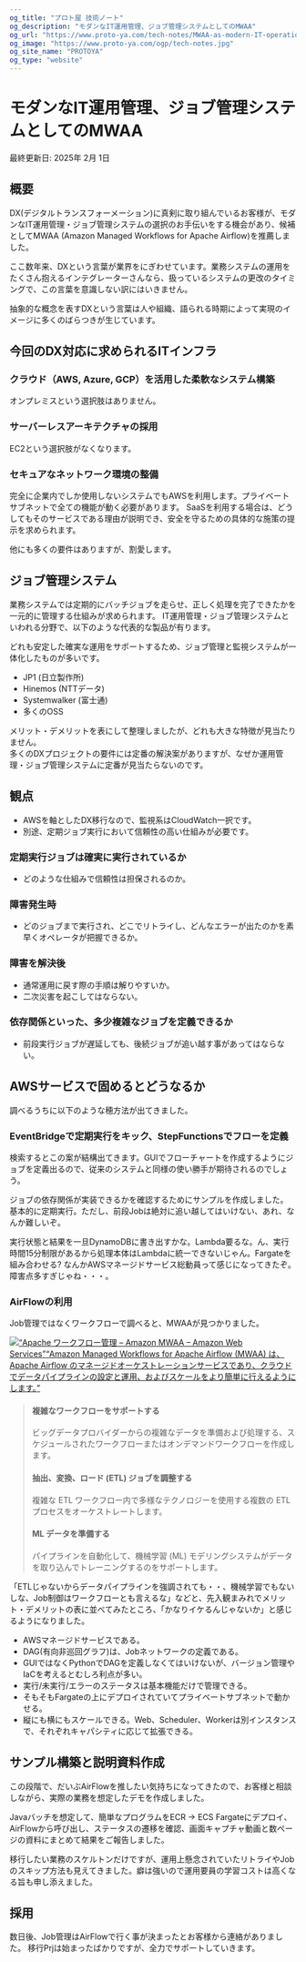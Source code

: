 ```yaml
---
og_title: "プロト屋 技術ノート"
og_description: "モダンなIT運用管理、ジョブ管理システムとしてのMWAA"
og_url: "https://www.proto-ya.com/tech-notes/MWAA-as-modern-IT-operations-management"
og_image: "https://www.proto-ya.com/ogp/tech-notes.jpg"
og_site_name: "PROTOYA"
og_type: "website"
---
```

# モダンなIT運用管理、ジョブ管理システムとしてのMWAA
<p class="update-date">最終更新日: 2025年 2月 1日</p>

## 概要
DX(デジタルトランスフォーメーション)に真剣に取り組んでいるお客様が、モダンなIT運用管理・ジョブ管理システムの選択のお手伝いをする機会があり、候補としてMWAA (Amazon Managed Workflows for Apache Airflow)を推薦しました。

ここ数年来、DXという言葉が業界をにぎわせています。業務システムの運用をたくさん抱えるインテグレーターさんなら、扱っているシステムの更改のタイミングで、この言葉を意識しない訳にはいきません。

抽象的な概念を表すDXという言葉は人や組織、語られる時期によって実現のイメージに多くのばらつきが生じています。

## 今回のDX対応に求められるITインフラ
### クラウド（AWS, Azure, GCP）を活用した柔軟なシステム構築
オンプレミスという選択肢はありません。

### サーバーレスアーキテクチャの採用
EC2という選択肢がなくなります。

### セキュアなネットワーク環境の整備
完全に企業内でしか使用しないシステムでもAWSを利用します。プライベートサブネットで全ての機能が動く必要があります。
SaaSを利用する場合は、どうしてもそのサービスである理由が説明でき、安全を守るための具体的な施策の提示を求められます。

他にも多くの要件はありますが、割愛します。

## ジョブ管理システム

業務システムでは定期的にバッチジョブを走らせ、正しく処理を完了できたかを一元的に管理する仕組みが求められます。
IT運用管理・ジョブ管理システムといわれる分野で、以下のような代表的な製品が有ります。

どれも安定した確実な運用をサポートするため、ジョブ管理と監視システムが一体化したものが多いです。

- JP1 (日立製作所)
- Hinemos (NTTデータ)
- Systemwalker (富士通)
- 多くのOSS

メリット・デメリットを表にして整理しましたが、どれも大きな特徴が見当たりません。  
多くのDXプロジェクトの要件には定番の解決案がありますが、なぜか運用管理・ジョブ管理システムに定番が見当たらないのです。

## 観点
- AWSを軸としたDX移行なので、監視系はCloudWatch一択です。
- 別途、定期ジョブ実行において信頼性の高い仕組みが必要です。

### 定期実行ジョブは確実に実行されているか
- どのような仕組みで信頼性は担保されるのか。

### 障害発生時
- どのジョブまで実行され、どこでリトライし、どんなエラーが出たのかを素早くオペレータが把握できるか。

### 障害を解決後
- 通常運用に戻す際の手順は解りやすいか。
- 二次災害を起こしてはならない。

### 依存関係といった、多少複雑なジョブを定義できるか
- 前段実行ジョブが遅延しても、後続ジョブが追い越す事があってはならない。


## AWSサービスで固めるとどうなるか
調べるうちに以下のような穂方法が出てきました。

### EventBridgeで定期実行をキック、StepFunctionsでフローを定義  
検索するとこの案が結構出てきます。GUIでフローチャートを作成するようにジョブを定義出るので、従来のシステムと同様の使い勝手が期待されるのでしょう。  

ジョブの依存関係が実装できるかを確認するためにサンプルを作成しました。
基本的に定期実行。ただし、前段Jobは絶対に追い越してはいけない、あれ、なんか難しいぞ。
  
実行状態と結果を一旦DynamoDBに書き出すかな。Lambda要るな。ん、実行時間15分制限があるから処理本体はLambdaに統一できないじゃん。Fargateを組み合わせる? なんかAWSマネージドサービス総動員って感じになってきたぞ。障害点多すぎじゃね・・・。

### AirFlowの利用
Job管理ではなくワークフローで調べると、MWAAが見つかりました。

<div class="embed-html-box"><p class="embed-html-box-inner"><a href="https://aws.amazon.com/jp/managed-workflows-for-apache-airflow/" target="_blank" rel="noopener nofollow"><span class="embed-html-box_image"><img src="https://woinc.jp/img/cache/thumbnail-120x63.svg" style="background-image: url(https://a0.awsstatic.com/libra-css/images/logos/aws_logo_smile_1200x630.png);"></span><span class="embed-html-box_meta"><span class="embed-html-box_title"><q>Apache ワークフロー管理 – Amazon MWAA – Amazon Web Services</q></span><span class="embed-html-box_description"><q>Amazon Managed Workflows for Apache Airflow (MWAA) は、Apache Airflow のマネージドオーケストレーションサービスであり、クラウドでデータパイプラインの設定と運用、およびスケールをより簡単に行えるようにします。</q></span></span></a></p></div>

> #### 複雑なワークフローをサポートする
> ビッグデータプロバイダーからの複雑なデータを準備および処理する、スケジュールされたワークフローまたはオンデマンドワークフローを作成します。
> 
> #### 抽出、変換、ロード (ETL) ジョブを調整する
> 複雑な ETL ワークフロー内で多様なテクノロジーを使用する複数の ETL プロセスをオーケストレートします。
> 
> #### ML データを準備する
> パイプラインを自動化して、機械学習 (ML) モデリングシステムがデータを取り込んでトレーニングするのをサポートします。

「ETLじゃないからデータパイプラインを強調されても・・、機械学習でもないしな、Job制御はワークフローとも言えるな」などと、先入観まみれでメリット・デメリットの表に並べてみたところ、「かなりイケるんじゃないか」と感じるようになりました。

- AWSマネージドサービスである。
- DAG(有向非巡回グラフ)は、Jobネットワークの定義である。
- GUIではなくPythonでDAGを定義しなくてはいけないが、バージョン管理やIaCを考えるとむしろ利点が多い。
- 実行/未実行/エラーのステータスは基本機能だけで管理できる。
- そもそもFargateの上にデプロイされていてプライベートサブネットで動かせる。
- 縦にも横にもスケールできる。Web、Scheduler、Workerは別インスタンスで、それぞれキャパシティに応じて拡張できる。

## サンプル構築と説明資料作成
この段階で、だいぶAirFlowを推したい気持ちになってきたので、お客様と相談しながら、実際の業務を想定したデモを作成しました。

Javaバッチを想定して、簡単なプログラムをECR -> ECS Fargateにデプロイ、AirFlowから呼び出し、ステータスの遷移を確認、画面キャプチャ動画と数ページの資料にまとめて結果をご報告しました。

移行したい業務のスケルトンだけですが、運用上懸念されていたリトライやJobのスキップ方法も見えてきました。癖は強いので運用要員の学習コストは高くなる旨も申し添えました。

## 採用
数日後、Job管理はAirFlowで行く事が決まったとお客様から連絡がありました。
移行Prjは始まったばかりですが、全力でサポートしていきます。
